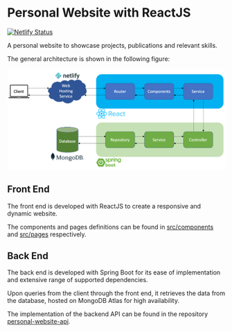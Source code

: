 # Personal Website with ReactJS
[![Netlify Status](https://api.netlify.com/api/v1/badges/da2bf514-0ca6-4505-a360-df405d8361b5/deploy-status)](https://app.netlify.com/sites/elvistsang/deploys)

A personal website to showcase projects, publications and relevant skills.

The general architecture is shown in the following figure:

![](architecture.png)

## Front End 
The front end is developed with ReactJS to create a responsive and dynamic website.

The components and pages definitions can be found in [src/components](/src/components/) and [src/pages](/src/pages/) respectively.

## Back End 
The back end is developed with Spring Boot for its ease of implementation and extensive range of supported dependencies.

Upon queries from the client through the front end, it retrieves the data from the database, hosted on MongoDB Atlas for high availability.

The implementation of the backend API can be found in the repository [personal-website-api](https://github.com/elvistkf/personal-website-api).
